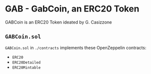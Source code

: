 # GAB - GabCoin, an ERC20 Token 

GABCoin is an ERC20 Token ideated by G. Casizzone

## `GABCoin.sol`
`GABCoin.sol` in `./contracts` implements these OpenZeppelin contracts:

- `ERC20` 
- `ERC20Detailed`
- `ERC20Mintable`


